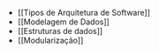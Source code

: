 
- [[Tipos de Arquitetura de Software]]
- [[Modelagem de Dados]]
- [[Estruturas de dados]]
- [[Modularização]]

